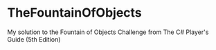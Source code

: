 # TheFountainOfObjects
My solution to the Fountain of Objects Challenge from The C# Player's Guide (5th Edition)
